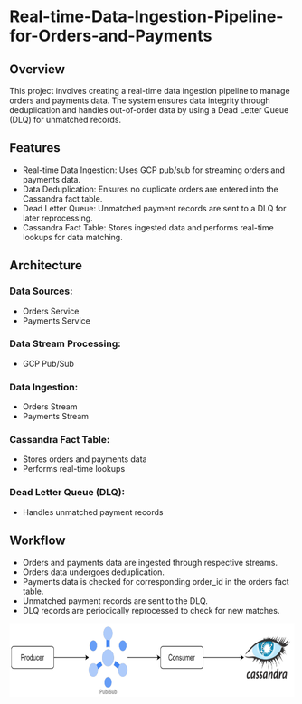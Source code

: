 # Real-time-Data-Ingestion-Pipeline-for-Orders-and-Payments

## Overview
  This project involves creating a real-time data ingestion pipeline to manage orders and payments data. The system ensures data integrity through deduplication and handles out-of-order data by using a Dead       Letter Queue (DLQ) for unmatched records.

## Features
- Real-time Data Ingestion: Uses GCP pub/sub for streaming orders and payments data.
- Data Deduplication: Ensures no duplicate orders are entered into the Cassandra fact table.
- Dead Letter Queue: Unmatched payment records are sent to a DLQ for later reprocessing.
- Cassandra Fact Table: Stores ingested data and performs real-time lookups for data matching.

## Architecture

### Data Sources:

- Orders Service
- Payments Service
  
### Data Stream Processing:

- GCP Pub/Sub
  
### Data Ingestion:

- Orders Stream
- Payments Stream

### Cassandra Fact Table:

- Stores orders and payments data
- Performs real-time lookups

### Dead Letter Queue (DLQ):

- Handles unmatched payment records

## Workflow

- Orders and payments data are ingested through respective streams.
- Orders data undergoes deduplication.
- Payments data is checked for corresponding order_id in the orders fact table.
- Unmatched payment records are sent to the DLQ.
- DLQ records are periodically reprocessed to check for new matches.


![Architecture](architecture.png)
